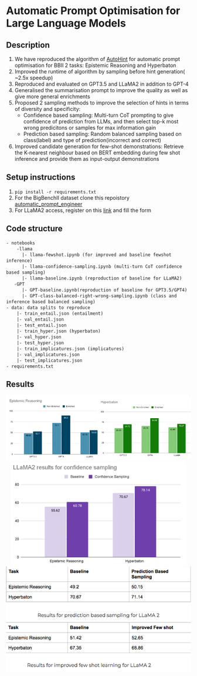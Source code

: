 # Automatic Prompt Optimisation for Large Language Models

## Description
1. We have reproduced the algorithm of [AutoHint](https://arxiv.org/abs/2307.07415) for automatic prompt optimisation for BBII 2 tasks: Epistemic Reasoning and Hyperbaton
2. Improved the runtime of algorithm by sampling before hint generation( ~2.5x speedup)
3. Reproduced and evaluated on GPT3.5 and LLaMA2 in addition to GPT-4
4. Generalised the summarisation prompt to improve the quality as well as give more general enrichments
5. Proposed 2 sampling methods to improve the selection of hints in terms of diversity and specificity:
   - Confidence based sampling: Multi-turn CoT prompting to give confidence of prediction from LLMs, and then select top-k most wrong predicitons or samples for max information gain
   - Prediction based sampling: Random balanced sampling based on class(label) and type of prediction(incorrect and correct)
6. Improved candidate generation for few-shot demonstrations: Retrieve the K-nearest neighbour based on BERT embedding during few shot inference and provide them as input-output demonstrations

## Setup instructions

1. ```pip install -r requirements.txt```
2. For the BigBenchII dataset clone this repoistory [automatic_prompt_engineer](https://github.com/keirp/automatic_prompt_engineer/tree/main)
3. For LLaMA2 access, register on this [link](https://ai.meta.com/resources/models-and-libraries/llama-downloads/) and fill the form

## Code structure
```
- notebooks
    -llama
      |- llama-fewshot.ipynb (for improved and baseline fewshot inference)
      |- llama-confidence-sampling.ipynb (multi-turn CoT confidence based sampling)
      |- llama-baseline.ipynb (reproduction of baseline for LLaMA2)
   -GPT
      |- GPT-baseline.ipynb(reproduction of baseline for GPT3.5/GPT4)
      |- GPT-class-balanced-right-wrong-sampling.ipynb (class and inference based balanced sampling)
- data: data splits to reproduce
    |- train_entail.json (entailment)
    |- val_entail.json
    |- test_entail.json
    |- train_hyper.json (hyperbaton)
    |- val_hyper.json
    |- test_hyper.json
    |- train_implicatures.json (implicatures)
    |- val_implicatures.json
    |- test_implicatures.json
- requirements.txt
```

## Results

<div align="center">
  <img src="images/baseline-reproduction.png" alt="Results for baseline reproduction">
</div>
<div align="center">
  <img src="images/confidence-based.png" alt="Results for confidence-based sampling">
</div>
<div align="center">
  <img src="images/prediction-based.png" alt="Results for prediction-based sampling">
</div>
<div align="center">
  <img src="images/improved-fewshot.png" alt="Results for improved-fewshot">
</div>






